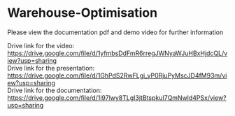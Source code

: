 # Warehouse-Optimisation

Please view the documentation pdf and demo video for further information


Drive link for the video: https://drive.google.com/file/d/1yfmbsDdFmR6rregJWNyaWJuHBxHjdcQL/view?usp=sharing \
Drive link for the presentation: https://drive.google.com/file/d/1GhPdS2RwFLgi_yP0RjuPyMscJD4fM93m/view?usp=sharing \
Drive link for the documentation: https://drive.google.com/file/d/1i97lwy8TLgI3jtBtspkuI7QmNwld4PSx/view?usp=sharing
